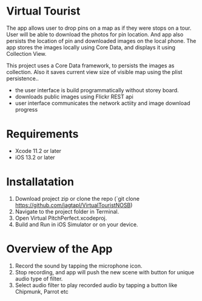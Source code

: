 # Virtual Tourist
The app allows user to drop pins on a map as if they were stops on a tour. User will be able to download the photos for pin location. And app also persists the location of pin and downloaded images on the local phone.
The app stores the images locally using Core Data, and displays it using Collection View.

This project uses a Core Data framework, to persists the images as collection. Also it saves current view size of visible map using the plist persistence..

- the user interface is build programmatically without storey board.
- downloads public images using Flickr REST api
- user interface communicates the network actiity and image download progress


# Requirements
- Xcode 11.2 or later
- iOS 13.2 or later

# Installatation
1. Download project zip or clone the repo (`git clone https://github.com/jagtapl/VirtualTouristNOSB)
2. Navigate to the project folder in Terminal.
3. Open Virtual PitchPerfect.xcodeproj.
4. Build and Run in iOS Simulator or on your device.

# Overview of the App
1. Record the sound by tapping the microphone icon.
2. Stop recording, and app will push the new scene with button for unique audio type of filter.
3. Select audio filter to play recorded audio by tapping a button like Chipmunk, Parrot etc


